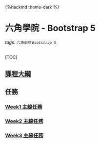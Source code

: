 {%hackmd theme-dark %}
# 六角學院 - Bootstrap 5
###### tags: `六角學院` `Bootstrap 5` 
[TOC]
## [課程大綱](https://hackmd.io/@YmcMgo-NSKOqgTGAjl_5tg/ryar-vGOd/%2FNdGKchTeRBqbkTMiQ2HSmw)
## 任務
### [Week1 主線任務](https://hackmd.io/Q4OO798zQv2iNRJQA1Hx8g)
### [Week2 主線任務](https://hackmd.io/vYdQJEdFQSaEcOI8c21yZQ)
### [Week3 主線任務](/-rB5NpgMTIGKshHRxCh9eg)
